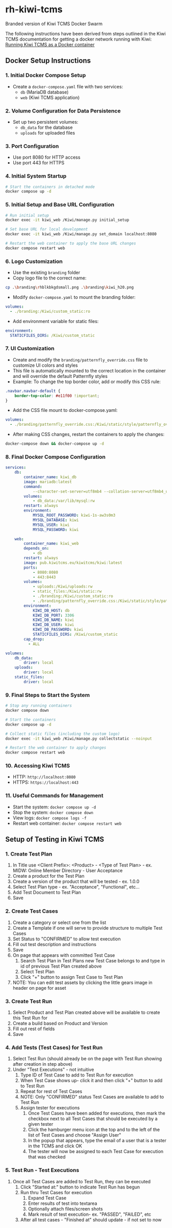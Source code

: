 # rh-kiwi-tcms
Branded version of Kiwi TCMS Docker Swarm

The following instructions have been derived from steps outlined in the Kiwi TCMS documentation for getting a docker network running with Kiwi: [Running Kiwi TCMS as a Docker container](https://kiwitcms.readthedocs.io/en/latest/installing_docker.html)

## Docker Setup Instructions

### 1. Initial Docker Compose Setup
- Create a `docker-compose.yaml` file with two services:
  - `db` (MariaDB database)
  - `web` (Kiwi TCMS application)

### 2. Volume Configuration for Data Persistence
- Set up two persistent volumes:
  - `db_data` for the database
  - `uploads` for uploaded files

### 3. Port Configuration
- Use port 8080 for HTTP access
- Use port 443 for HTTPS

### 4. Initial System Startup
```bash
# Start the containers in detached mode
docker compose up -d
```

### 5. Initial Setup and Base URL Configuration
```bash
# Run initial setup
docker exec -it kiwi_web /Kiwi/manage.py initial_setup

# Set base URL for local development
docker exec -it kiwi_web /Kiwi/manage.py set_domain localhost:8080

# Restart the web container to apply the base URL changes
docker compose restart web
```

### 6. Logo Customization
- Use the existing `branding` folder
- Copy logo file to the correct name:
```bash
cp .\branding\rhblkbkgdsmall.png .\branding\kiwi_h20.png
```
- Modify `docker-compose.yaml` to mount the branding folder:
```yaml
volumes:
  - ./branding:/Kiwi/custom_static:ro
```
- Add environment variable for static files:
```yaml
environment:
  STATICFILES_DIRS: /Kiwi/custom_static
```

### 7. UI Customization
- Create and modify the `branding/patternfly_override.css` file to customize UI colors and styles
- This file is automatically mounted to the correct location in the container and will override the default Patternfly styles
- Example: To change the top border color, add or modify this CSS rule:
```css
.navbar.navbar-default {
    border-top-color: #e11f00 !important;
}
```
- Add the CSS file mount to docker-compose.yaml:
```yaml
volumes:
  - ./branding/patternfly_override.css:/Kiwi/static/style/patternfly_override.css:ro
```
- After making CSS changes, restart the containers to apply the changes:
```bash
docker-compose down && docker-compose up -d
```

### 8. Final Docker Compose Configuration
```yaml
services:
    db:
        container_name: kiwi_db
        image: mariadb:latest
        command:
            --character-set-server=utf8mb4 --collation-server=utf8mb4_unicode_ci
        volumes:
            - db_data:/var/lib/mysql:rw
        restart: always
        environment:
            MYSQL_ROOT_PASSWORD: kiwi-1s-aw3s0m3
            MYSQL_DATABASE: kiwi
            MYSQL_USER: kiwi
            MYSQL_PASSWORD: kiwi

    web:
        container_name: kiwi_web
        depends_on:
            - db
        restart: always
        image: pub.kiwitcms.eu/kiwitcms/kiwi:latest
        ports:
            - 8080:8080
            - 443:8443
        volumes:
            - uploads:/Kiwi/uploads:rw
            - static_files:/Kiwi/static:rw
            - ./branding:/Kiwi/custom_static:ro
            - ./branding/patternfly_override.css:/Kiwi/static/style/patternfly_override.css:ro
        environment:
            KIWI_DB_HOST: db
            KIWI_DB_PORT: 3306
            KIWI_DB_NAME: kiwi
            KIWI_DB_USER: kiwi
            KIWI_DB_PASSWORD: kiwi
            STATICFILES_DIRS: /Kiwi/custom_static
        cap_drop:
          - ALL

volumes:
    db_data:
        driver: local
    uploads:
        driver: local
    static_files:
        driver: local
```

### 9. Final Steps to Start the System
```bash
# Stop any running containers
docker compose down

# Start the containers
docker compose up -d

# Collect static files (including the custom logo)
docker exec -it kiwi_web /Kiwi/manage.py collectstatic --noinput

# Restart the web container to apply changes
docker compose restart web
```

### 10. Accessing Kiwi TCMS
- HTTP: `http://localhost:8080`
- HTTPS: `https://localhost:443`

### 11. Useful Commands for Management
- Start the system: `docker compose up -d`
- Stop the system: `docker compose down`
- View logs: `docker compose logs -f`
- Restart web container: `docker compose restart web`

## Setup of Testing in Kiwi TCMS

### 1. Create Test Plan   
   1. In Title use \<Client Prefix\>: \<Product\> \- \<Type of Test Plan\> \- ex. MIDW: Online Member Directory \- User Acceptance   
   2. Create a product for the Test Plan   
   3. Create a version of the product that will be tested \- ex. 1.0.0   
   4. Select Test Plan type \- ex. "Acceptance", "Functional", etc...   
   5. Add Test Document to Test Plan   
   6. Save  
### 2. Create Test Cases   
   1. Create a category or select one from the list   
   2. Create a Template if one will serve to provide structure to multiple Test Cases   
   3. Set Status to "CONFIRMED" to allow test execution   
   4. Fill out test description and instructions   
   5. Save   
   6. On page that appears with committed Test Case   
      1. Search Test Plan in Test Plans new Test Case belongs to and type in id of previous Test Plan created above   
      2. Select Test Plan   
      3. Click "+" button to assign Test Case to Test Plan   
   7. NOTE: You can edit test assets by clicking the little gears image in header on page for asset  
### 3. Create Test Run   
   1. Select Product and Test Plan created above will be available to create this Test Run for   
   2. Create a build based on Product and Version   
   3. Fill out rest of fields   
   4. Save  
### 4. Add Tests (Test Cases) for Test Run   
   1. Select Test Run (should already be on the page with Test Run showing after creation in step above)   
   2. Under "Test Executions" \- not intuitive   
      1. Type ID of Test Case to add to Test Run for execution   
      2. When Test Case shows up- click it and then click "+" button to add to Test Run   
      3. Repeat for rest of Test Cases   
      4. NOTE: Only "CONFIRMED" status Test Cases are available to add to Test Run  
      5. Assign tester for executions
         1. Once Test Cases have been added for executions, then mark the checkbox next to all Test Cases that should be executed by a given tester
         2. Click the hamburger menu icon at the top and to the left of the list of Test Cases and choose "Assign User"
         3. In the popup that appears, type the email of a user that is a tester in the TCMS and click OK
         4. The tester will now be assigned to each Test Case for execution that was checked
### 5. Test Run \- Test Executions   
   1. Once all Test Cases are added to Test Run, they can be executed   
      1. Click "Started at:" button to indicate Test Run has begun   
      2. Run thru Test Cases for execution   
         1. Expand Test Case   
         2. Enter results of test into textarea   
         3. Optionally attach files/screen shots   
         4. Mark result of test execution- ex. "PASSED", "FAILED", etc   
      3. After all test cases \- "Finished at" should update \- if not set to now
